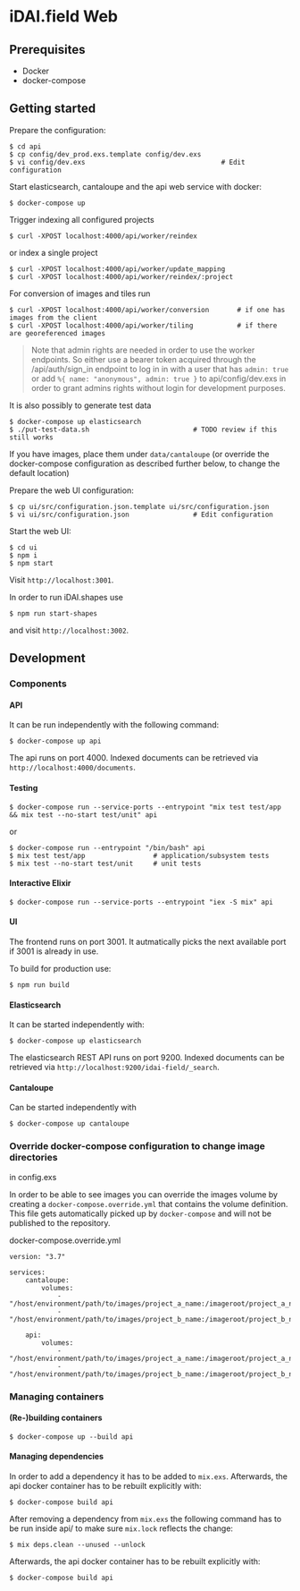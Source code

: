 # iDAI.field Web

## Prerequisites

* Docker
* docker-compose

## Getting started

Prepare the configuration:

    $ cd api
    $ cp config/dev_prod.exs.template config/dev.exs
    $ vi config/dev.exs                                  # Edit configuration

Start elasticsearch, cantaloupe and the api web service with docker:

    $ docker-compose up

Trigger indexing all configured projects

    $ curl -XPOST localhost:4000/api/worker/reindex

or index a single project

    $ curl -XPOST localhost:4000/api/worker/update_mapping   
    $ curl -XPOST localhost:4000/api/worker/reindex/:project 

For conversion of images and tiles run

    $ curl -XPOST localhost:4000/api/worker/conversion       # if one has images from the client
    $ curl -XPOST localhost:4000/api/worker/tiling           # if there are georeferenced images

> Note that admin rights are needed in order to use the worker endpoints.
> So either use a bearer token acquired through the /api/auth/sign_in
> endpoint to log in in with a user that has `admin: true`
> or add `%{ name: "anonymous", admin: true }` to api/config/dev.exs in order
> to grant admins rights without login for development purposes.
    
It is also possibly to generate test data

    $ docker-compose up elasticsearch
    $ ./put-test-data.sh                          # TODO review if this still works
    
If you have images, place them under `data/cantaloupe` (or override the docker-compose configuration as described further below, to change the default location)

Prepare the web UI configuration:

    $ cp ui/src/configuration.json.template ui/src/configuration.json
    $ vi ui/src/configuration.json                # Edit configuration

Start the web UI:

    $ cd ui
    $ npm i
    $ npm start

Visit `http://localhost:3001`.

In order to run iDAI.shapes use

    $ npm run start-shapes

and visit  `http://localhost:3002`.

## Development

### Components

#### API

It can be run independently with the following command:

    $ docker-compose up api
    
The api runs on port 4000. Indexed documents can be retrieved via `http://localhost:4000/documents`.

#### Testing

    $ docker-compose run --service-ports --entrypoint "mix test test/app && mix test --no-start test/unit" api

or
 
    $ docker-compose run --entrypoint "/bin/bash" api
    $ mix test test/app                 # application/subsystem tests
    $ mix test --no-start test/unit     # unit tests

#### Interactive Elixir

    $ docker-compose run --service-ports --entrypoint "iex -S mix" api

#### UI

The frontend runs on port 3001. It autmatically picks the next available port if 3001 is already in use.

To build for production use:

    $ npm run build

#### Elasticsearch

It can be started independently with:

    $ docker-compose up elasticsearch
    
The elasticsearch REST API runs on port 9200. Indexed documents can be retrieved via
`http://localhost:9200/idai-field/_search`.

#### Cantaloupe

Can be started independently with

    $ docker-compose up cantaloupe
    
### Override docker-compose configuration to change image directories

in config.exs

In order to be able to see images you can override the images volume by creating
a `docker-compose.override.yml` that contains the volume definition. This
file gets automatically picked up by `docker-compose` and will not be published
to the repository.

docker-compose.override.yml

    version: "3.7"
    
    services:
        cantaloupe:
            volumes:
                - "/host/environment/path/to/images/project_a_name:/imageroot/project_a_name"
                - "/host/environment/path/to/images/project_b_name:/imageroot/project_b_name"
            
        api:    
            volumes:
                - "/host/environment/path/to/images/project_a_name:/imageroot/project_a_name"
                - "/host/environment/path/to/images/project_b_name:/imageroot/project_b_name"
            
### Managing containers
            
#### (Re-)building containers

    $ docker-compose up --build api

#### Managing dependencies

In order to add a dependency it has to be added to `mix.exs`. Afterwards, the api docker container
has to be rebuilt explicitly with:

    $ docker-compose build api

After removing a dependency from `mix.exs` the following command has to be run inside api/ to make
sure `mix.lock` reflects the change:

    $ mix deps.clean --unused --unlock

Afterwards, the api docker container has to be rebuilt explicitly with:

    $ docker-compose build api
